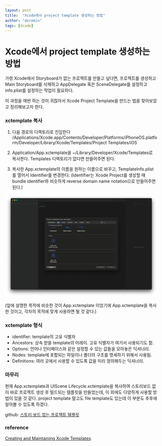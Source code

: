 ```yaml
---
layout: post
title:  "Xcode에서 project template 생성하는 방법"
author: "doremin"
tags: [Xcode]
---
```


# Xcode에서 project template 생성하는 방법

가령 Xcode에서 Storyboard가 없는 프로젝트를 만들고 싶다면, 프로젝트를 생성하고 Main Storyboard를 삭제하고 AppDelegate 혹은 SceneDelegate를 설정하고 info.plist를 설정하는 작업이 필요하다.

이 과정을 매번 하는 것이 귀찮아서 Xcode Project Template을 만드는 법을 찾아보았고 정리해보고자 한다.

### xctemplate 복사

1. 다음 경로의 디렉토리로 진입한다
/Applications/Xcode.app/Contents/Developer/Platforms/iPhoneOS.platform/Developer/Library/Xcode/Templates/Project Templates/iOS

2. Application/App.xctemplate을 ~/Library/Developer/Xcode/Templates로 복사한다. Templates 디렉토리가 없다면 만들어주면 된다.

3. 복사한 App.xctemplate의 이름을 원하는 이름으로 바꾸고, TemplateInfo.plist를 열어서 Identifier를 변경한다. (Identifier는 Xcode Project를 생성할 때 bundle identifier와 비슷하게 reverse domain name notation으로 만들어주면 된다.)

![Xcode ](/assets/images/2024-01-06/2024-01-06-1.png)

(앞에 설명한 목적에 비슷한 것이 App.xctemplate 이었기에 App.xctemplate을 복사한 것이고, 각자의 목적에 맞게 사용하면 될 것 같다.)

### xctemplate 형식

* identifier: template의 고유 식별자
* Ancestors: 상속 받을 template의 어레이. 고유 식별자가 여기서 사용되기도 함.
* Options: 언어나 인터페이스와 같은 설정할 수 있는 값들을 모아놓은 딕셔너리.
* Nodes: template에 포함되는 파일이나 폴더의 구조를 명세하기 위해서 사용됨.
* Definitions: 여러 곳에서 사용할 수 있도록 값을 미리 정의해두는 딕셔너리.

### 마무리
현재 App.xctemplate과 UIScene Lifecycle.xctemplate을 복사하여 스토리보드 없이 바로 프로젝트 생성 후 빌드되는 템플릿을 만들었는데, 이 외에도 다양하게 사용할 방법이 있을 것 같다. project template 말고도 file template도 있는데 이 부분도 추후에 알아볼 수 있도록 하겠다.

github: [스토리 보드 없는 프로젝트 템플릿](https://github.com/doremin/NoStoryboardTemplate/tree/main)

### reference
[Creating and Maintaining Xcode Templates](https://www.cinnamon.agency/blog/post/creating_and_maintaining_xcode_templates)

